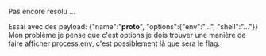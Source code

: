 Pas encore résolu ... 

Essai avec des payload:
{"name":"__proto__", "options":{"env":"...", "shell":"..."}}
Mon problème je pense que c'est options je dois trouver une manière de faire afficher process.env, c'est possiblement là que sera le flag.
